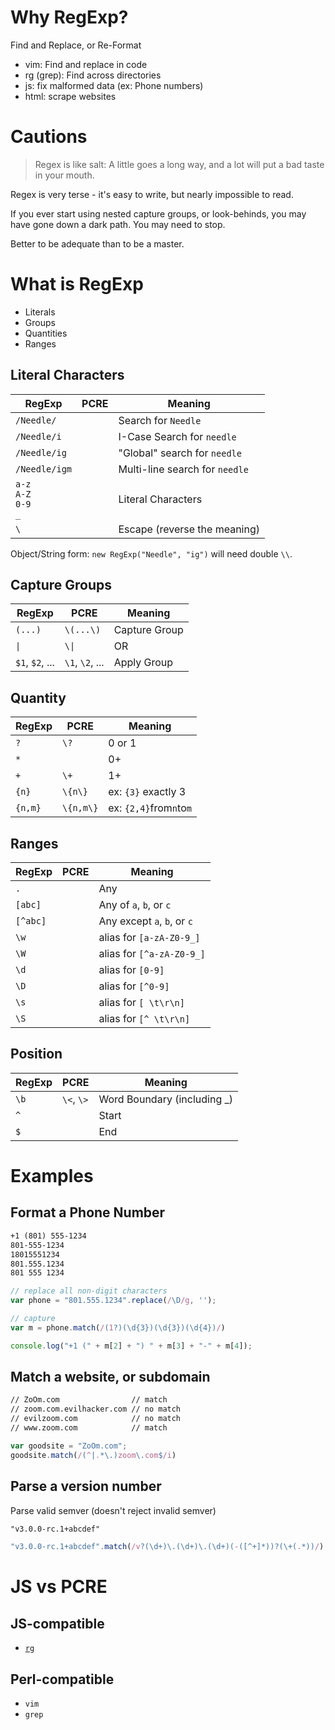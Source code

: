 # Why RegExp?

Find and Replace, or Re-Format

- vim: Find and replace in code
- rg (grep): Find across directories
- js: fix malformed data (ex: Phone numbers)
- html: scrape websites

# Cautions

> Regex is like salt: A little goes a long way, and a lot will put a bad taste in your mouth.

Regex is very terse - it's easy to write, but nearly impossible to read.

If you ever start using nested capture groups, or look-behinds, you may have gone down a dark path.
You may need to stop.

Better to be adequate than to be a master.

# What is RegExp

- Literals
- Groups
- Quantities
- Ranges

## Literal Characters

| RegExp                  | PCRE | Meaning                        |
| ----------------------- | ---- | ------------------------------ |
| `/Needle/`              |      | Search for `Needle`            |
| `/Needle/i`             |      | I-Case Search for `needle`     |
| `/Needle/ig`            |      | "Global" search for `needle`   |
| `/Needle/igm`           |      | Multi-line search for `needle` |
| `a-z`<br>`A-Z`<br>`0-9`<br>`_` |   | Literal Characters         |
| `\`                     |      | Escape (reverse the meaning)   |

Object/String form: `new RegExp("Needle", "ig")` will need double `\\`.

## Capture Groups

| RegExp          | PCRE                 | Meaning       |
| --------------- | -------------------- | ------------- |
| `(...)`         | `\(...\)`            | Capture Group |
| `\|`            | <code>\\&vert;</code> | OR            |
| `$1`, `$2`, ... | `\1`, `\2`, ...      | Apply Group   |

## Quantity

| RegExp  | PCRE      | Meaning                 |
| ------- | --------- | ----------------------- |
| `?`     | `\?`      | 0 or 1                  |
| `*`     |           | 0+                      |
| `+`     | `\+`      | 1+                      |
| `{n}`   | `\{n\}`   | ex: `{3}` exactly 3     |
| `{n,m}` | `\{n,m\}` | ex: `{2,4}`from`n`to`m` |

## Ranges

| RegExp   | PCRE | Meaning                     |
| -------- | ---- | --------------------------- |
| `.`      |      | Any                         |
| `[abc]`  |      | Any of `a`, `b`, or `c`     |
| `[^abc]` |      | Any except `a`, `b`, or `c` |
| `\w`     |      | alias for `[a-zA-Z0-9_]`    |
| `\W`     |      | alias for `[^a-zA-Z0-9_]`   |
| `\d`     |      | alias for `[0-9]`           |
| `\D`     |      | alias for `[^0-9]`          |
| `\s`     |      | alias for `[ \t\r\n]`       |
| `\S`     |      | alias for `[^ \t\r\n]`      |

## Position

| RegExp | PCRE       | Meaning                      |
| ------ | ---------- | ---------------------------- |
| `\b`   | `\<`, `\>` | Word Boundary (including \_) |
| `^`    |            | Start                        |
| `$`    |            | End                          |

# Examples

## Format a Phone Number

```txt
+1 (801) 555-1234
801-555-1234
18015551234
801.555.1234
801 555 1234
```

```js
// replace all non-digit characters
var phone = "801.555.1234".replace(/\D/g, '');

// capture
var m = phone.match(/(1?)(\d{3})(\d{3})(\d{4})/)

console.log("+1 (" + m[2] + ") " + m[3] + "-" + m[4]);
```

## Match a website, or subdomain

```txt
// ZoOm.com                // match
// zoom.com.evilhacker.com // no match
// evilzoom.com            // no match
// www.zoom.com            // match
```

```js
var goodsite = "ZoOm.com";
goodsite.match(/(^|.*\.)zoom\.com$/i)
```

## Parse a version number

Parse valid semver (doesn't reject invalid semver)

```txt
"v3.0.0-rc.1+abcdef"
```

```js
"v3.0.0-rc.1+abcdef".match(/v?(\d+)\.(\d+)\.(\d+)(-([^+]*))?(\+(.*))/)
```

# JS vs PCRE

## JS-compatible

- [`rg`](https://webinstall.dev/rg)

## Perl-compatible

- `vim`
- `grep`

